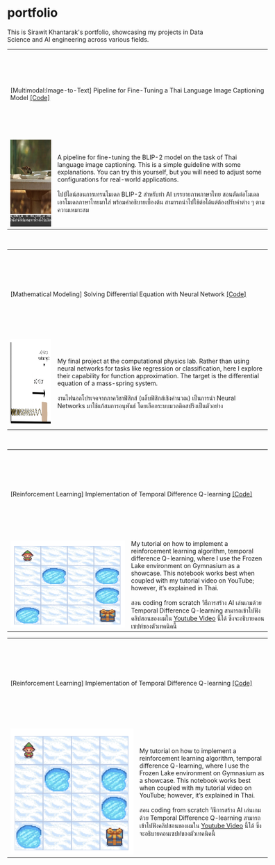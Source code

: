# portfolio

This is Sirawit Khantarak's portfolio, showcasing my projects in Data Science and AI engineering across various fields.<br>

<table style="table-layout: fixed; width: 600px;">
    <tr>
        <td style="width: 600px; height: 200px;" colspan="2">[Multimodal:Image-to-Text] Pipeline for Fine-Tuning a Thai Language Image Captioning Model
            <a href="https://github.com/lesinthome/portfolio/blob/main/showcase_blip2_imgcapt4th.ipynb">[Code]</a>
            </td>
    </tr>
    <tr>
        <td style="width: 100px; height: 200px;">
            <img src="https://github.com/lesinthome/portfolio/blob/main/images/image_capt.png" alt="Image-to-Text task" style="width: 500px; height: 200px;"/>
        </td>
        <td style="width: 500px; height: 200px;">
            A pipeline for fine-tuning the BLIP-2 model on the task of Thai language image captioning. This is a simple guideline with some explanations. You can try this yourself, but you will need to adjust some configurations for real-world applications.<br>
            <br>
            ไปป์ไลน์สอนการเทรนโมเดล BLIP-2 สำหรับทำ AI บรรยายภาพภาษาไทย สอนตัดต่อโมเดล เอาโมเดลภาษาไทยมาใส่ พร้อมคำอธิบายเบื้องต้น สามารถนำไปใช้ต่อได้แต่ต้องปรับค่าต่าง ๆ ตามความเหมาะสม </td>
    </tr>
</table>
<br>
<table style="table-layout: fixed; width: 600px;">
    <tr>
        <td style="width: 600px; height: 200px;" colspan="2">[Mathematical Modeling] Solving Differential Equation with Neural Network 
            <a href="https://github.com/lesinthome/portfolio/blob/main/lagaris_method_pytorch.ipynb">[Code]</a>
            </td>
    </tr>
    <tr>
        <td style="width: 100px; height: 200px;">
            <img src="https://github.com/lesinthome/portfolio/blob/main/images/mass_spring.png" alt="Mass-Spring System" style="width: 500px; height: 200px;"/>
        </td>
        <td style="width: 500px; height: 200px;">
            My final project at the computational physics lab. Rather than using neural networks for tasks like regression or classification, here I explore their capability for function approximation. The target is the differential equation of a mass-spring system.<br>
            <br>
            งานไฟนอลโปรเจคจากภาควิชาฟิสิกส์ (แล็บฟิสิกส์เชิงคำนวณ) เป็นการนำ Neural Networks มาใช้แก้สมการอนุพันธ์ โดยเลือกระบบมวลติดสปริงเป็นตัวอย่าง
        </td>
    </tr>
</table>
<br>
<table style="table-layout: fixed; width: 600px;">
    <tr>
        <td style="width: 600px; height: 200px;" colspan="2">[Reinforcement Learning] Implementation of Temporal Difference Q-learning 
            <a href="https://github.com/lesinthome/portfolio/blob/main/lagaris_method_pytorch.ipynb](https://github.com/lesinthome/portfolio/blob/main/frozen_lake_offpolicy_td_qlearning.ipynb">[Code]</a>
            </td>
    </tr>
    <tr>
        <td style="width: 500px; height: 200px;">
            <img src="https://github.com/lesinthome/portfolio/blob/main/images/frozen_lake.png" alt="Frozen Lake" width="575" height="200"/>
        </td>
        <td style="width: 500px; height: 200px;">
            My tutorial on how to implement a reinforcement learning algorithm, temporal difference Q-learning, where I use the Frozen Lake environment on Gymnasium as a showcase. This notebook works best when coupled with my tutorial video on YouTube; however, it’s explained in Thai.<br>
            <br>
            สอน coding from scratch วิธีการสร้าง AI เล่นเกมด้วย Temporal Difference Q-learning สามารถเข้าไปฟังคลิปสอนของผมใน <a href="https://www.youtube.com/watch?v=vDDucTB6mig">Youtube Video</a> นี้ได้ ซึ่งจะอธิบายคอนเซปท์ของตัวเทคนิคนี้ 
        </td>
    </tr>
</table>

<table style="table-layout: fixed; width: 600px;">
    <tr>
        <td style="width: 600px; height: 200px;" colspan="2">
            [Reinforcement Learning] Implementation of Temporal Difference Q-learning 
            <a href="https://github.com/lesinthome/portfolio/blob/main/frozen_lake_offpolicy_td_qlearning.ipynb">[Code]</a>
        </td>
    </tr>
    <tr>
        <td style="width: 300px; height: 200px;">
            <img src="https://github.com/lesinthome/portfolio/blob/main/images/frozen_lake.png" alt="Frozen Lake" style="width: 100%; height: auto;"/>
        </td>
        <td style="width: 300px; height: 200px;">
            My tutorial on how to implement a reinforcement learning algorithm, temporal difference Q-learning, where I use the Frozen Lake environment on Gymnasium as a showcase. This notebook works best when coupled with my tutorial video on YouTube; however, it’s explained in Thai.<br>
            <br>
            สอน coding from scratch วิธีการสร้าง AI เล่นเกมด้วย Temporal Difference Q-learning สามารถเข้าไปฟังคลิปสอนของผมใน <a href="https://www.youtube.com/watch?v=vDDucTB6mig">Youtube Video</a> นี้ได้ ซึ่งจะอธิบายคอนเซปท์ของตัวเทคนิคนี้ 
        </td>
    </tr>
</table>
